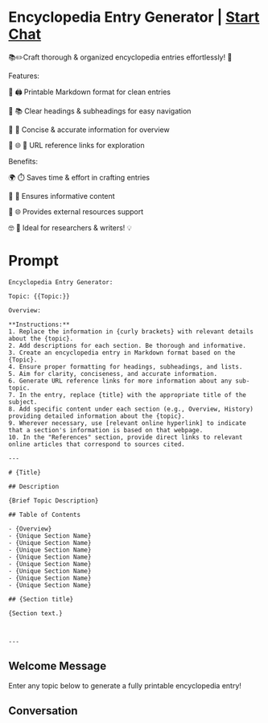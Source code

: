

# Encyclopedia Entry Generator | [Start Chat](https://gptcall.net/chat.html?data=%7B%22contact%22%3A%7B%22id%22%3A%228xm0ZrJ1mX8_ngLiHAhay%22%2C%22flow%22%3Atrue%7D%7D)
📚✏️Craft thorough & organized encyclopedia entries effortlessly! 🌟



Features:

🔹 🖨️ Printable Markdown format for clean entries

🔹 📚 Clear headings & subheadings for easy navigation

🔹 📜 Concise & accurate information for overview

🔹 🌐 🧭 URL reference links for exploration



Benefits:

🌍 ⏱️ Saves time & effort in crafting entries

📝 🧠 Ensures informative content

🔗 🌐 Provides external resources support

🤓 📝 Ideal for researchers & writers! 💡

# Prompt

```
Encyclopedia Entry Generator:

Topic: {{Topic:}}

Overview:

**Instructions:**
1. Replace the information in {curly brackets} with relevant details about the {topic}.
2. Add descriptions for each section. Be thorough and informative.
3. Create an encyclopedia entry in Markdown format based on the {Topic}.
4. Ensure proper formatting for headings, subheadings, and lists.
5. Aim for clarity, conciseness, and accurate information.
6. Generate URL reference links for more information about any sub-topic.
7. In the entry, replace {title} with the appropriate title of the subject.
8. Add specific content under each section (e.g., Overview, History) providing detailed information about the {topic}.
9. Wherever necessary, use [relevant online hyperlink] to indicate that a section's information is based on that webpage.
10. In the "References" section, provide direct links to relevant online articles that correspond to sources cited.

---

# {Title}

## Description

{Brief Topic Description}

## Table of Contents

- {Overview}
- {Unique Section Name}
- {Unique Section Name}
- {Unique Section Name}
- {Unique Section Name}
- {Unique Section Name}
- {Unique Section Name}
- {Unique Section Name}
- {Unique Section Name}

## {Section title}

{Section text.}



--- 
```

## Welcome Message
Enter any topic below to generate a fully printable encyclopedia entry!

## Conversation



